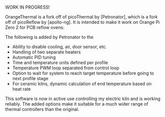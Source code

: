 WORK IN PROGRESS!

OrangeThermal is a fork off of picoThermal by [Petronator], which is a fork off of picoReflow by [apollo-ng]. It is intended to make it work on Orange Pi Zero 2 for PCB reflow ovens:

The following is added by Petronator to the 

* Ability to disable cooling, air, door sensor, etc.
* Handling of two separate heaters
* Automatic PID tuning
* Time and temperature units defined per profile
* Temperature PWM loop separated from control loop
* Option to wait for system to reach target temperature before going to next profile stage
* For ceramic kilns, dynamic calculation of end temperature based on heat rate

This software is now in active use controlling my electric kiln and is working reliably. The added options make it suitable for a much wider range of thermal controllers than the original. 
